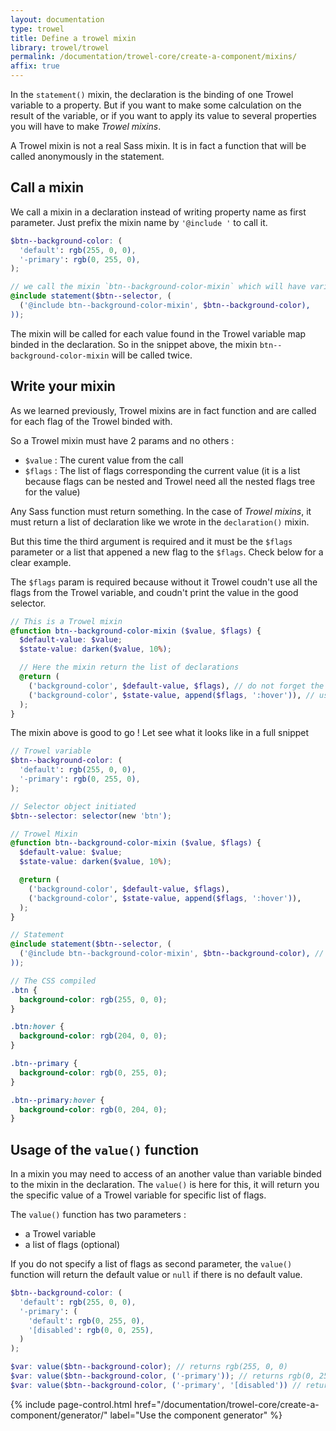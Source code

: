 ```yaml
---
layout: documentation
type: trowel
title: Define a trowel mixin
library: trowel/trowel
permalink: /documentation/trowel-core/create-a-component/mixins/
affix: true
---
```


In the `statement()` mixin, the declaration is the binding of one Trowel variable to a property. But if you want to make some calculation on the result of the variable, or if you want to apply its value to several properties you will have to make *Trowel mixins*.

A Trowel mixin is not a real Sass mixin. It is in fact a function that will be called anonymously in the statement.

## Call a mixin
We call a mixin in a declaration instead of writing property name as first parameter. Just prefix the mixin name by `'@include '` to call it.

```scss
$btn--background-color: (
  'default': rgb(255, 0, 0),
  '-primary': rgb(0, 255, 0),
);

// we call the mixin `btn--background-color-mixin` which will have variable passed `$btn--background-color`
@include statement($btn--selector, (
  ('@include btn--background-color-mixin', $btn--background-color),
));
```

The mixin will be called for each value found in the Trowel variable map binded in the declaration. So in the snippet above, the mixin `btn--background-color-mixin` will be called twice.


## Write your mixin
As we learned previously, Trowel mixins are in fact function and are called for each flag of the Trowel binded with.

So a Trowel mixin must have 2 params and no others :
* `$value` : The curent value from the call
* `$flags` : The list of flags corresponding the current value (it is a list because flags can be nested and Trowel need all the nested flags tree for the value)

Any Sass function must return something. In the case of *Trowel mixins*, it must return a list of declaration like we wrote in the `declaration()` mixin.

But this time the third argument is required and it must be the `$flags` parameter or a list that appened a new flag to the `$flags`. Check below for a clear example.

The `$flags` param is required because without it Trowel coudn't use all the flags from the Trowel variable, and coudn't print the value in the good selector.

```scss
// This is a Trowel mixin
@function btn--background-color-mixin ($value, $flags) {
  $default-value: $value;
  $state-value: darken($value, 10%);

  // Here the mixin return the list of declarations
  @return (
    ('background-color', $default-value, $flags), // do not forget the 3rd param with $flags
    ('background-color', $state-value, append($flags, ':hover')), // use the native append() method to add a new flag to the list
  );
}
```

The mixin above is good to go ! Let see what it looks like in a full snippet

```scss
// Trowel variable
$btn--background-color: (
  'default': rgb(255, 0, 0),
  '-primary': rgb(0, 255, 0),
);

// Selector object initiated
$btn--selector: selector(new 'btn');

// Trowel Mixin
@function btn--background-color-mixin ($value, $flags) {
  $default-value: $value;
  $state-value: darken($value, 10%);

  @return (
    ('background-color', $default-value, $flags),
    ('background-color', $state-value, append($flags, ':hover')),
  );
}

// Statement
@include statement($btn--selector, (
  ('@include btn--background-color-mixin', $btn--background-color), // Mixin implementation
));

// The CSS compiled
.btn {
  background-color: rgb(255, 0, 0);
}

.btn:hover {
  background-color: rgb(204, 0, 0);
}

.btn--primary {
  background-color: rgb(0, 255, 0);
}

.btn--primary:hover {
  background-color: rgb(0, 204, 0);
}
```

## Usage of the `value()` function
In a mixin you may need to access of an another value than variable binded to the mixin in the declaration. The `value()` is here for this, it will return you the specific value of a Trowel variable for specific list of flags.

The `value()` function has two parameters :
* a Trowel variable
* a list of flags (optional)

If you do not specify a list of flags as second parameter, the `value()` function will return the default value or `null` if there is no default value.

```scss
$btn--background-color: (
  'default': rgb(255, 0, 0),
  '-primary': (
    'default': rgb(0, 255, 0),
    '[disabled': rgb(0, 0, 255),
  )
);

$var: value($btn--background-color); // returns rgb(255, 0, 0)
$var: value($btn--background-color, ('-primary')); // returns rgb(0, 255, 0)
$var: value($btn--background-color, ('-primary', '[disabled')) // returns rgb(0, 0, 255);
```

{% include page-control.html href="/documentation/trowel-core/create-a-component/generator/" label="Use the component generator" %}

